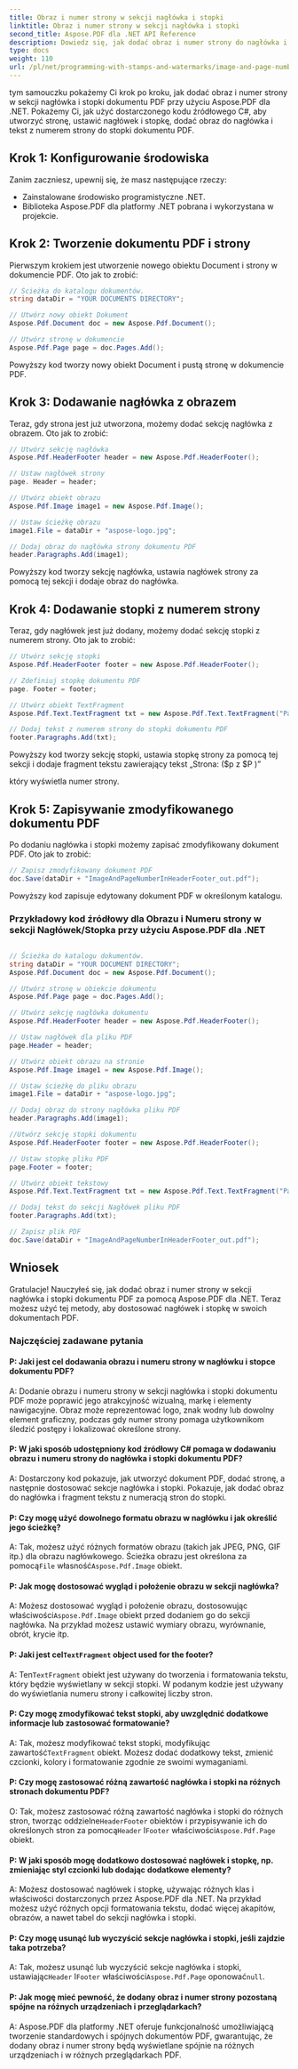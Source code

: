 ```yaml
---
title: Obraz i numer strony w sekcji nagłówka i stopki
linktitle: Obraz i numer strony w sekcji nagłówka i stopki
second_title: Aspose.PDF dla .NET API Reference
description: Dowiedz się, jak dodać obraz i numer strony do nagłówka i stopki dokumentu PDF za pomocą Aspose.
type: docs
weight: 110
url: /pl/net/programming-with-stamps-and-watermarks/image-and-page-number-in-header-footer-section/
---
```

tym samouczku pokażemy Ci krok po kroku, jak dodać obraz i numer strony w sekcji nagłówka i stopki dokumentu PDF przy użyciu Aspose.PDF dla .NET. Pokażemy Ci, jak użyć dostarczonego kodu źródłowego C#, aby utworzyć stronę, ustawić nagłówek i stopkę, dodać obraz do nagłówka i tekst z numerem strony do stopki dokumentu PDF.

## Krok 1: Konfigurowanie środowiska

Zanim zaczniesz, upewnij się, że masz następujące rzeczy:

- Zainstalowane środowisko programistyczne .NET.
- Biblioteka Aspose.PDF dla platformy .NET pobrana i wykorzystana w projekcie.

## Krok 2: Tworzenie dokumentu PDF i strony

Pierwszym krokiem jest utworzenie nowego obiektu Document i strony w dokumencie PDF. Oto jak to zrobić:

```csharp
// Ścieżka do katalogu dokumentów.
string dataDir = "YOUR DOCUMENTS DIRECTORY";

// Utwórz nowy obiekt Dokument
Aspose.Pdf.Document doc = new Aspose.Pdf.Document();

// Utwórz stronę w dokumencie
Aspose.Pdf.Page page = doc.Pages.Add();
```

Powyższy kod tworzy nowy obiekt Document i pustą stronę w dokumencie PDF.

## Krok 3: Dodawanie nagłówka z obrazem

Teraz, gdy strona jest już utworzona, możemy dodać sekcję nagłówka z obrazem. Oto jak to zrobić:

```csharp
// Utwórz sekcję nagłówka
Aspose.Pdf.HeaderFooter header = new Aspose.Pdf.HeaderFooter();

// Ustaw nagłówek strony
page. Header = header;

// Utwórz obiekt obrazu
Aspose.Pdf.Image image1 = new Aspose.Pdf.Image();

// Ustaw ścieżkę obrazu
image1.File = dataDir + "aspose-logo.jpg";

// Dodaj obraz do nagłówka strony dokumentu PDF
header.Paragraphs.Add(image1);
```

Powyższy kod tworzy sekcję nagłówka, ustawia nagłówek strony za pomocą tej sekcji i dodaje obraz do nagłówka.

## Krok 4: Dodawanie stopki z numerem strony

Teraz, gdy nagłówek jest już dodany, możemy dodać sekcję stopki z numerem strony. Oto jak to zrobić:

```csharp
// Utwórz sekcję stopki
Aspose.Pdf.HeaderFooter footer = new Aspose.Pdf.HeaderFooter();

// Zdefiniuj stopkę dokumentu PDF
page. Footer = footer;

// Utwórz obiekt TextFragment
Aspose.Pdf.Text.TextFragment txt = new Aspose.Pdf.Text.TextFragment("Page: ($p of $P)");

// Dodaj tekst z numerem strony do stopki dokumentu PDF
footer.Paragraphs.Add(txt);
```

Powyższy kod tworzy sekcję stopki, ustawia stopkę strony za pomocą tej sekcji i dodaje fragment tekstu zawierający tekst „Strona: ($p z $P )”

  który wyświetla numer strony.

## Krok 5: Zapisywanie zmodyfikowanego dokumentu PDF

Po dodaniu nagłówka i stopki możemy zapisać zmodyfikowany dokument PDF. Oto jak to zrobić:

```csharp
// Zapisz zmodyfikowany dokument PDF
doc.Save(dataDir + "ImageAndPageNumberInHeaderFooter_out.pdf");
```

Powyższy kod zapisuje edytowany dokument PDF w określonym katalogu.

### Przykładowy kod źródłowy dla Obrazu i Numeru strony w sekcji Nagłówek/Stopka przy użyciu Aspose.PDF dla .NET 
```csharp

// Ścieżka do katalogu dokumentów.
string dataDir = "YOUR DOCUMENT DIRECTORY";
Aspose.Pdf.Document doc = new Aspose.Pdf.Document();

// Utwórz stronę w obiekcie dokumentu
Aspose.Pdf.Page page = doc.Pages.Add();

// Utwórz sekcję nagłówka dokumentu
Aspose.Pdf.HeaderFooter header = new Aspose.Pdf.HeaderFooter();

// Ustaw nagłówek dla pliku PDF
page.Header = header;

// Utwórz obiekt obrazu na stronie
Aspose.Pdf.Image image1 = new Aspose.Pdf.Image();

// Ustaw ścieżkę do pliku obrazu
image1.File = dataDir + "aspose-logo.jpg";

// Dodaj obraz do strony nagłówka pliku PDF
header.Paragraphs.Add(image1);

//Utwórz sekcję stopki dokumentu
Aspose.Pdf.HeaderFooter footer = new Aspose.Pdf.HeaderFooter();

// Ustaw stopkę pliku PDF
page.Footer = footer;

// Utwórz obiekt tekstowy
Aspose.Pdf.Text.TextFragment txt = new Aspose.Pdf.Text.TextFragment("Page: ($p of $P ) ");

// Dodaj tekst do sekcji Nagłówek pliku PDF
footer.Paragraphs.Add(txt);

// Zapisz plik PDF
doc.Save(dataDir + "ImageAndPageNumberInHeaderFooter_out.pdf");

```

## Wniosek

Gratulacje! Nauczyłeś się, jak dodać obraz i numer strony w sekcji nagłówka i stopki dokumentu PDF za pomocą Aspose.PDF dla .NET. Teraz możesz użyć tej metody, aby dostosować nagłówek i stopkę w swoich dokumentach PDF.

### Najczęściej zadawane pytania

#### P: Jaki jest cel dodawania obrazu i numeru strony w nagłówku i stopce dokumentu PDF?

A: Dodanie obrazu i numeru strony w sekcji nagłówka i stopki dokumentu PDF może poprawić jego atrakcyjność wizualną, markę i elementy nawigacyjne. Obraz może reprezentować logo, znak wodny lub dowolny element graficzny, podczas gdy numer strony pomaga użytkownikom śledzić postępy i lokalizować określone strony.

#### P: W jaki sposób udostępniony kod źródłowy C# pomaga w dodawaniu obrazu i numeru strony do nagłówka i stopki dokumentu PDF?

A: Dostarczony kod pokazuje, jak utworzyć dokument PDF, dodać stronę, a następnie dostosować sekcje nagłówka i stopki. Pokazuje, jak dodać obraz do nagłówka i fragment tekstu z numeracją stron do stopki.

#### P: Czy mogę użyć dowolnego formatu obrazu w nagłówku i jak określić jego ścieżkę?

 A: Tak, możesz użyć różnych formatów obrazu (takich jak JPEG, PNG, GIF itp.) dla obrazu nagłówkowego. Ścieżka obrazu jest określona za pomocą`File` własność`Aspose.Pdf.Image` obiekt.

#### P: Jak mogę dostosować wygląd i położenie obrazu w sekcji nagłówka?

 A: Możesz dostosować wygląd i położenie obrazu, dostosowując właściwości`Aspose.Pdf.Image` obiekt przed dodaniem go do sekcji nagłówka. Na przykład możesz ustawić wymiary obrazu, wyrównanie, obrót, krycie itp.

####  P: Jaki jest cel`TextFragment` object used for the footer?

 A: Ten`TextFragment` obiekt jest używany do tworzenia i formatowania tekstu, który będzie wyświetlany w sekcji stopki. W podanym kodzie jest używany do wyświetlania numeru strony i całkowitej liczby stron.

#### P: Czy mogę zmodyfikować tekst stopki, aby uwzględnić dodatkowe informacje lub zastosować formatowanie?

 A: Tak, możesz modyfikować tekst stopki, modyfikując zawartość`TextFragment` obiekt. Możesz dodać dodatkowy tekst, zmienić czcionki, kolory i formatowanie zgodnie ze swoimi wymaganiami.

#### P: Czy mogę zastosować różną zawartość nagłówka i stopki na różnych stronach dokumentu PDF?

 O: Tak, możesz zastosować różną zawartość nagłówka i stopki do różnych stron, tworząc oddzielne`HeaderFooter` obiektów i przypisywanie ich do określonych stron za pomocą`Header` I`Footer` właściwości`Aspose.Pdf.Page` obiekt.

#### P: W jaki sposób mogę dodatkowo dostosować nagłówek i stopkę, np. zmieniając styl czcionki lub dodając dodatkowe elementy?

A: Możesz dostosować nagłówek i stopkę, używając różnych klas i właściwości dostarczonych przez Aspose.PDF dla .NET. Na przykład możesz użyć różnych opcji formatowania tekstu, dodać więcej akapitów, obrazów, a nawet tabel do sekcji nagłówka i stopki.

#### P: Czy mogę usunąć lub wyczyścić sekcje nagłówka i stopki, jeśli zajdzie taka potrzeba?

A: Tak, możesz usunąć lub wyczyścić sekcje nagłówka i stopki, ustawiając`Header` I`Footer` właściwości`Aspose.Pdf.Page` oponować`null`.

#### P: Jak mogę mieć pewność, że dodany obraz i numer strony pozostaną spójne na różnych urządzeniach i przeglądarkach?

A: Aspose.PDF dla platformy .NET oferuje funkcjonalność umożliwiającą tworzenie standardowych i spójnych dokumentów PDF, gwarantując, że dodany obraz i numer strony będą wyświetlane spójnie na różnych urządzeniach i w różnych przeglądarkach PDF.